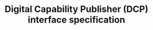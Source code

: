 ---
layout: swagger
title: Digital Capability Publisher (DCP) interface specification
data: ausdigital-dcp_1-0_swagger
---